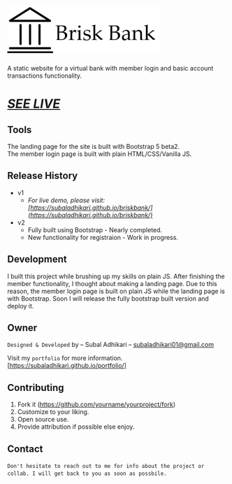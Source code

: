 # ![alt text](https://github.com/subaladhikari/briskbank/blob/master/media/logo.png)

A static website for a virtual bank with member login and basic account transactions functionality. <br>
# _[SEE LIVE](https://subaladhikari.github.io/briskbank/)_

## Tools

The landing page for the site is built with Bootstrap 5 beta2.<br>
The member login page is built with plain HTML/CSS/Vanilla JS.

## Release History
* v1
    * _For live demo, please visit: [https://subaladhikari.github.io/briskbank/](https://subaladhikari.github.io/briskbank/)_
* v2
    * Fully built using Bootstrap - Nearly completed.
    * New functionality for registraion - Work in progress.

## Development
I built this project while brushing up my skills on plain JS. After finishing the member functionality, I thought about making a landing page. Due to this reason, the member login page is built on plain JS while the landing page is with Bootstrap. Soon I will release the fully bootstrap built version and deploy it.

## Owner
``Designed & Developed`` by – Subal Adhikari – subaladhikari01@gmail.com

Visit my ``portfolio`` for more information.
[https://subaladhikari.github.io/portfolio/]

## Contributing
1. Fork it (<https://github.com/yourname/yourproject/fork>)
2. Customize to your liking.
3. Open source use.
4. Provide attribution if possible else enjoy.

## Contact
``Don't hesitate to reach out to me for info about the project or collab. I will get back to you as soon as possbile.``

